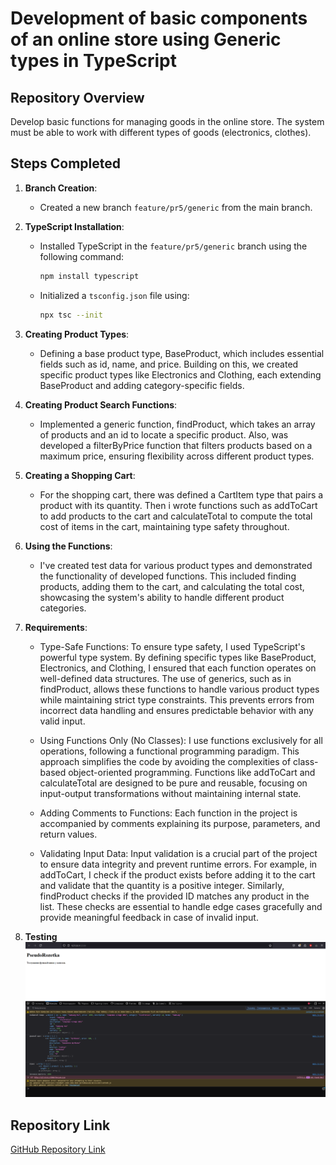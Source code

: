 # Development of basic components of an online store using Generic types in TypeScript 

## Repository Overview

Develop basic functions for managing goods in the online store. The system must be able to work with different types of goods (electronics, clothes).

## Steps Completed

1. **Branch Creation**:
    - Created a new branch `feature/pr5/generic` from the main branch.

2. **TypeScript Installation**:
    - Installed TypeScript in the `feature/pr5/generic` branch using the following command:
      ```bash
      npm install typescript
      ```
    - Initialized a `tsconfig.json` file using:
      ```bash
      npx tsc --init
      ```

3. **Creating Product Types**:
    - Defining a base product type, BaseProduct, which includes essential fields such as id, name, and price. Building on this, we created specific product types like Electronics and Clothing, each extending BaseProduct and adding category-specific fields.

4. **Creating Product Search Functions**:
    - Implemented a generic function, findProduct, which takes an array of products and an id to locate a specific product. Also, was developed a filterByPrice function that filters products based on a maximum price, ensuring flexibility across different product types.

5. **Creating a Shopping Cart**:
    - For the shopping cart, there was defined a CartItem type that pairs a product with its quantity. Then i wrote functions such as addToCart to add products to the cart and calculateTotal to compute the total cost of items in the cart, maintaining type safety throughout.

6. **Using the Functions**:
    - I've created test data for various product types and demonstrated the functionality of developed functions. This included finding products, adding them to the cart, and calculating the total cost, showcasing the system's ability to handle different product categories.

7. **Requirements**:
    - Type-Safe Functions:
To ensure type safety, I used TypeScript's powerful type system. By defining specific types like BaseProduct, Electronics, and Clothing, I ensured that each function operates on well-defined data structures. The use of generics, such as in findProduct<T extends BaseProduct>, allows these functions to handle various product types while maintaining strict type constraints. This prevents errors from incorrect data handling and ensures predictable behavior with any valid input.

    - Using Functions Only (No Classes):
I use functions exclusively for all operations, following a functional programming paradigm. This approach simplifies the code by avoiding the complexities of class-based object-oriented programming. Functions like addToCart and calculateTotal are designed to be pure and reusable, focusing on input-output transformations without maintaining internal state.

    - Adding Comments to Functions:
Each function in the project is accompanied by comments explaining its purpose, parameters, and return values. 

    - Validating Input Data: 
    Input validation is a crucial part of the project to ensure data integrity and prevent runtime errors. For example, in addToCart, I check if the product exists before adding it to the cart and validate that the quantity is a positive integer. Similarly, findProduct checks if the provided ID matches any product in the list. These checks are essential to handle edge cases gracefully and provide meaningful feedback in case of invalid input.

8. **Testing**
![Alt text](Screenshot_1.png)

## Repository Link

[GitHub Repository Link](https://github.com/KpoJleBapKa/kpojlebapka.github.io/tree/feature/pr4/modules)